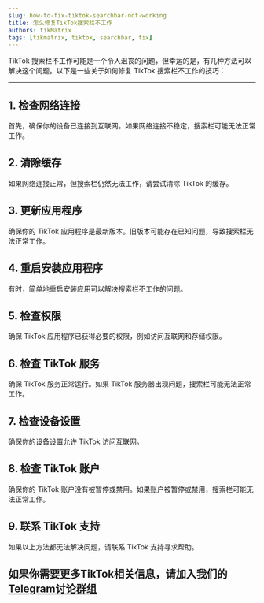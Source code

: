 ```yaml
---
slug: how-to-fix-tiktok-searchbar-not-working
title: 怎么修复TikTok搜索栏不工作
authors: tikMatrix
tags: [tikmatrix, tiktok, searchbar, fix]
---
```


TikTok 搜索栏不工作可能是一个令人沮丧的问题，但幸运的是，有几种方法可以解决这个问题。以下是一些关于如何修复 TikTok 搜索栏不工作的技巧：
<!--truncate-->
---

## 1. 检查网络连接

首先，确保你的设备已连接到互联网。如果网络连接不稳定，搜索栏可能无法正常工作。

## 2. 清除缓存

如果网络连接正常，但搜索栏仍然无法工作，请尝试清除 TikTok 的缓存。

## 3. 更新应用程序

确保你的 TikTok 应用程序是最新版本。旧版本可能存在已知问题，导致搜索栏无法正常工作。

## 4. 重启安装应用程序

有时，简单地重启安装应用可以解决搜索栏不工作的问题。

## 5. 检查权限

确保 TikTok 应用程序已获得必要的权限，例如访问互联网和存储权限。

## 6. 检查 TikTok 服务

确保 TikTok 服务正常运行。如果 TikTok 服务器出现问题，搜索栏可能无法正常工作。

## 7. 检查设备设置

确保你的设备设置允许 TikTok 访问互联网。

## 8. 检查 TikTok 账户

确保你的 TikTok 账户没有被暂停或禁用。如果账户被暂停或禁用，搜索栏可能无法正常工作。

## 9. 联系 TikTok 支持

如果以上方法都无法解决问题，请联系 TikTok 支持寻求帮助。

## 如果你需要更多TikTok相关信息，请加入我们的[Telegram讨论群组](https://t.me/tikmatrix_support)
